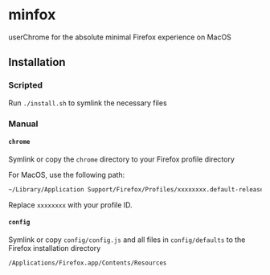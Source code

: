 # minfox

userChrome for the absolute minimal Firefox experience on MacOS

## Installation

### Scripted

Run `./install.sh` to symlink the necessary files

### Manual

#### `chrome`

Symlink or copy the `chrome` directory to your Firefox profile directory

For MacOS, use the following path:

```bash
~/Library/Application Support/Firefox/Profiles/xxxxxxxx.default-release/chrome
```

Replace `xxxxxxxx` with your profile ID.

#### `config`

Symlink or copy `config/config.js` and all files in `config/defaults` to the Firefox installation directory

```bash
/Applications/Firefox.app/Contents/Resources
```
